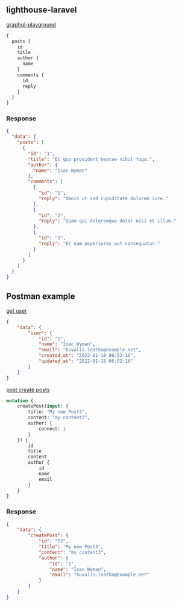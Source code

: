 ## lighthouse-laravel

[graphql-playground](http://localhost:8000/graphql-playground)

```graphql
{
  posts {
    id
    title
    author {
      name
    }
    comments {
      id
      reply
    }
  }
}
```
### Response
```json
{
  "data": {
    "posts": [
      {
        "id": "1",
        "title": "Et quo provident beatae nihil fuga.",
        "author": {
          "name": "Isac Wyman"
        },
        "comments": [
          {
            "id": "1",
            "reply": "Omnis ut sed cupiditate dolorem iure."
          },
          {
            "id": "2",
            "reply": "Quam qui doloremque dolor nisi et illum."
          },
          {
            "id": "3",
            "reply": "Et nam asperiores aut consequatur."
          }
        ]
      }
    ]
  }
}
```

## Postman example

[get user](http://localhost:8000/graphql?query={user(id:1){id,name,email,created_at,updated_at}})

```json
{
    "data": {
        "user": {
            "id": "1",
            "name": "Isac Wyman",
            "email": "kuvalis.leatha@example.net",
            "created_at": "2022-01-18 06:52:16",
            "updated_at": "2022-01-18 06:52:16"
        }
    }
}
```

[post create posts](http://localhost:8000/graphql)

```graphql
mutation {
    createPost(input: {
        title: "My new Post3",
        content: "my content3",
        author: {
            connect: 1
        }
    }) {
        id
        title
        content
        author {
            id
            name
            email
        }
    }
}
```
### Response
```json
{
    "data": {
        "createPost": {
            "id": "53",
            "title": "My new Post3",
            "content": "my content3",
            "author": {
                "id": "1",
                "name": "Isac Wyman",
                "email": "kuvalis.leatha@example.net"
            }
        }
    }
}
```
